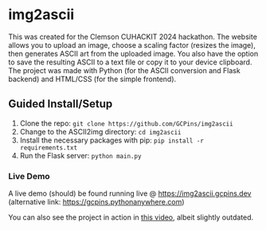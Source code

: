 # img2ascii
This was created for the Clemson CUHACKIT 2024 hackathon. The website allows you to upload an image, choose a scaling factor (resizes the image), then generates ASCII art from the uploaded image. You also have the option to save the resulting ASCII to a text file or copy it to your device clipboard. The project was made with Python (for the ASCII conversion and Flask backend) and HTML/CSS (for the simple frontend).

## Guided Install/Setup
1. Clone the repo: `git clone https://github.com/GCPins/img2ascii`
2. Change to the ASCII2img directory: `cd img2ascii` 
3. Install the necessary packages with pip: `pip install -r requirements.txt` 
4. Run the Flask server: `python main.py`

### Live Demo
A live demo (should) be found running live @ https://img2ascii.gcpins.dev
(alternative link: https://gcpins.pythonanywhere.com)

You can also see the project in action in [this video](https://youtu.be/Jnx_sDX1dZY), albeit slightly outdated.

